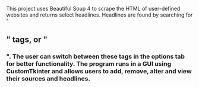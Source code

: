 This project uses Beautiful Soup 4 to scrape the HTML of user-defined websites and returns select headlines. Headlines are found by searching for "<h2>" tags, or "<h3>". The user can switch between these tags in the options tab for better functionality. The program runs in a GUI using CustomTkinter and allows users to add, remove, alter and view their sources and headlines. 
